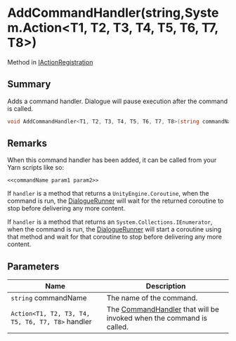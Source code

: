 # AddCommandHandler(string,System.Action\<T1, T2, T3, T4, T5, T6, T7, T8>)

Method in [IActionRegistration](./)

## Summary

Adds a command handler. Dialogue will pause execution after the command is called.

```csharp
void AddCommandHandler<T1, T2, T3, T4, T5, T6, T7, T8>(string commandName, System.Action<T1, T2, T3, T4, T5, T6, T7, T8> handler);
```

## Remarks

When this command handler has been added, it can be called from your Yarn scripts like so:

```
<<commandName param1 param2>>
```

If `handler` is a method that returns a `UnityEngine.Coroutine`, when the command is run, the [DialogueRunner](../yarn.unity.dialoguerunner/) will wait for the returned coroutine to stop before delivering any more content.

If `handler` is a method that returns an `System.Collections.IEnumerator`, when the command is run, the [DialogueRunner](../yarn.unity.dialoguerunner/) will start a coroutine using that method and wait for that coroutine to stop before delivering any more content.

## Parameters

| Name                                             | Description                                                                                              |
| ------------------------------------------------ | -------------------------------------------------------------------------------------------------------- |
| `string` commandName                             | The name of the command.                                                                                 |
| `Action<T1, T2, T3, T4, T5, T6, T7, T8>` handler | The [CommandHandler](../../yarn/yarn.commandhandler.md) that will be invoked when the command is called. |

